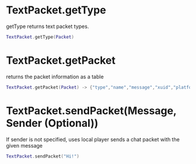 # TextPacket.getType
getType returns text packet types.
```lua
TextPacket.getType(Packet) 
```
# TextPacket.getPacket
returns the packet information as a table
```lua
TextPacket.getPacket(Packet) -> {"type","name","message","xuid","platformId"}
```
# TextPacket.sendPacket(Message, Sender (Optional))
If sender is not specified, uses local player
sends a chat packet with the given message
```lua
TextPacket.sendPacket("Hi!") 
```

